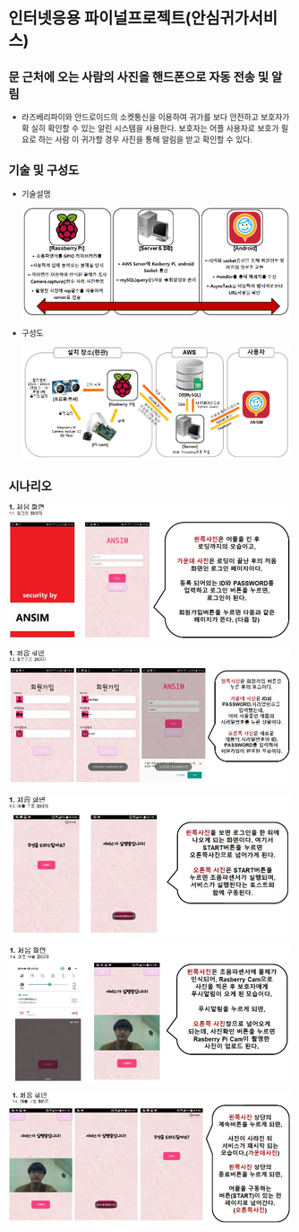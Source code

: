 # 인터넷응용 파이널프로젝트(안심귀가서비스)

## 문 근처에 오는 사람의 사진을 핸드폰으로 자동 전송 및 알림

* 라즈베리파이와 안드로이드의 소켓통신을 이용하여 귀가를 보다 안전하고 보호자가 확 실히 확인할 수 있는 알린 시스템을 사용한다. 보호자는 어플 사용자로 보호가 필요로 하는 사람 이 귀가할 경우 사진을 통해 알림을 받고 확인할 수 있다.



## 기술 및 구성도

* 기술설명

  ![image-20200921144238042](md-images/image-20200921144238042.png)

* 구성도

  ![image-20200921144255130](md-images/image-20200921144255130.png)



## 시나리오

![안심귀가서비스 시나리오1](md-images/%EC%95%88%EC%8B%AC%EA%B7%80%EA%B0%80%EC%84%9C%EB%B9%84%EC%8A%A4%20%EC%8B%9C%EB%82%98%EB%A6%AC%EC%98%A41.JPG)

![안심귀가서비스 시나리오2](md-images/%EC%95%88%EC%8B%AC%EA%B7%80%EA%B0%80%EC%84%9C%EB%B9%84%EC%8A%A4%20%EC%8B%9C%EB%82%98%EB%A6%AC%EC%98%A42.JPG)

![안심귀가서비스 시나리오3](md-images/%EC%95%88%EC%8B%AC%EA%B7%80%EA%B0%80%EC%84%9C%EB%B9%84%EC%8A%A4%20%EC%8B%9C%EB%82%98%EB%A6%AC%EC%98%A43.JPG)

![안심귀가서비스 시나리오4](md-images/%EC%95%88%EC%8B%AC%EA%B7%80%EA%B0%80%EC%84%9C%EB%B9%84%EC%8A%A4%20%EC%8B%9C%EB%82%98%EB%A6%AC%EC%98%A44.JPG)

![안심귀가서비스 시나리오5](md-images/%EC%95%88%EC%8B%AC%EA%B7%80%EA%B0%80%EC%84%9C%EB%B9%84%EC%8A%A4%20%EC%8B%9C%EB%82%98%EB%A6%AC%EC%98%A45.JPG)